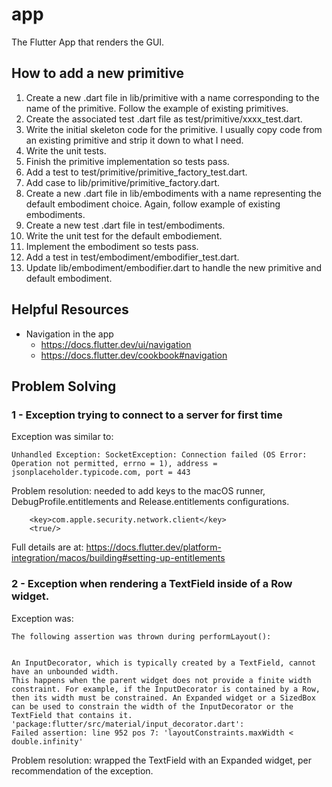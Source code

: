 # app
The Flutter App that renders the GUI.

## How to add a new primitive
1. Create a new .dart file in lib/primitive with a name corresponding to the name of the primitive.  Follow the example of existing primitives.
1. Create the associated test .dart file as test/primitive/xxxx_test.dart.
1. Write the initial skeleton code for the primitive.  I usually copy code from an existing primitive and strip it down to what I need.
1. Write the unit tests.
1. Finish the primitive implementation so tests pass.
1. Add a test to test/primitive/primitive_factory_test.dart.
1. Add case to lib/primitive/primitive_factory.dart.
1. Create a new .dart file in lib/embodiments with a name representing the default embodiment choice.  Again, follow example of existing embodiments.
1. Create a new test .dart file in test/embodiments.
1. Write the unit test for the default embodiement.
1. Implement the embodiment so tests pass.
1. Add a test in test/embodiment/embodifier_test.dart.
1. Update lib/embodiment/embodifier.dart to handle the new primitive and default embodiment.

## Helpful Resources

* Navigation in the app
	* https://docs.flutter.dev/ui/navigation
	* https://docs.flutter.dev/cookbook#navigation

## Problem Solving

### 1 - Exception trying to connect to a server for first time

Exception was similar to:
```
Unhandled Exception: SocketException: Connection failed (OS Error: Operation not permitted, errno = 1), address = jsonplaceholder.typicode.com, port = 443
```

Problem resolution:  needed to add keys to the macOS runner, DebugProfile.entitlements and Release.entitlements configurations.  

```
	<key>com.apple.security.network.client</key>
	<true/>
```

Full details are at:  https://docs.flutter.dev/platform-integration/macos/building#setting-up-entitlements

### 2 - Exception when rendering a TextField inside of a Row widget.

Exception was:

```
The following assertion was thrown during performLayout():


An InputDecorator, which is typically created by a TextField, cannot have an unbounded width.
This happens when the parent widget does not provide a finite width constraint. For example, if the InputDecorator is contained by a Row, then its width must be constrained. An Expanded widget or a SizedBox can be used to constrain the width of the InputDecorator or the TextField that contains it.
'package:flutter/src/material/input_decorator.dart':
Failed assertion: line 952 pos 7: 'layoutConstraints.maxWidth < double.infinity'
```

Problem resolution:  wrapped the TextField with an Expanded widget, per recommendation of the exception.
